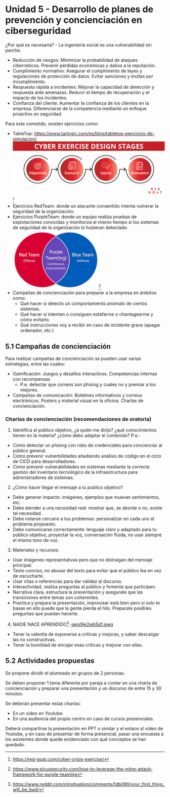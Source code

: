 # Unidad 5 - Desarrollo de planes de prevención y concienciación en ciberseguridad

¿Por qué es necesaria? - La ingeniería social es una vulnerabilidad sin parche.
- Reducción de riesgos: Minimizar la probabilidad de ataques cibernéticos. Prevenir pérdidas económicas y daños a la reputación.
- Cumplimiento normativo: Asegurar el cumplimiento de leyes y regulaciones de protección de datos. Evitar sanciones y multas por incumplimiento.
- Respuesta rápida a incidentes: Mejorar la capacidad de detección y respuesta ante amenazas. Reducir el tiempo de recuperación y el impacto de los incidentes.
- Confianza del cliente: Aumentar la confianza de los clientes en la empresa. Diferenciarse de la competencia mediante un enfoque proactivo en seguridad.

Para este cometido, existen ejercicios como:
- TableTop: https://www.tarlogic.com/es/blog/tabletop-ejercicios-de-simulacion/
![a88cd772059b10543cd87721e9180a8b.png](/U5%20-%20Concienciacion/_resources/a88cd772059b10543cd87721e9180a8b.png)[^1]
- Ejercicios RedTeam: donde un atacante consentido intenta vulnerar la seguridad de la organización.
- Ejercicios PurpleTeam: donde un equipo realiza pruebas de explotaciones conocidas y monitoriza al mismo tiempo si los sistemas de seguridad de la organización lo hubieran detectado.
![7d1baa7e63e033fe88222e454ba7caff.png](/U5%20-%20Concienciacion/_resources/7d1baa7e63e033fe88222e454ba7caff.png)[^2]
- Campañas de concienciación para preparar a la empresa en ámbitos como:
	- Qué hacer si detecto un comportamiento anómalo de ciertos sistemas.
	- Qué hacer si intentan o consiguen estafarme o chantagearme y cómo evitarlo.
	- Qué instrucciones voy a recibir en caso de incidente grave (apagar ordenador, etc.)

[^1]: https://red-goat.com/cyber-crisis-exercise/
[^2]: https://www.picussecurity.com/how-to-leverage-the-mitre-attack-framework-for-purple-teaming

## 5.1 Campañas de concienciación

Para realizar campañas de concienciación se pueden usar varias estrategias, entre las cuales:
- Gamificación: Juegos y desafíos interactivos. Competencias internas con recompensas
  - P.e. detectar que correos son phising y cuales no y premiar a los mejores.
- Campañas de comunicación: Boletines informativos y correos electrónicos. Posters y material visual en la oficina. Charlas de concienciación.

### Charlas de concienciación (recomendaciones de oratoria)

1. Identifica el público objetivo, ¿a quién me dirijo? ¿qué conocimientos tienen en la materia? ¿cómo debo adaptar el contenido? P.e.:
  - Cómo detectar un phising con robo de credenciales para concienciar al público general.
  - Cómo prevenir vulnerbilidades añadiendo análisis de código en el ciclo de CICD para desarrolladores.
  - Cómo prevenir vulnerabilidades en sistemas mediante la correcta gestión del inventario tecnológico de la infraestructura para administradores de sistemas.
2. ¿Cómo hacer llegar el mensaje a tu publico objetivo?
  - Debe generar impacto: imágenes, ejemplos que muevan sentimientos, etc.
  - Debe atender a una necesidad real: mostrar que, se aborde o no, existe tal necesidad.
  - Debe notarse cercano a tus problemas: personalizar en cada uno el problema propuesto.
  - Debe comunicarse correctamente: lenguaje claro y adaptado para tu público objetivo, proyectar la voz, conversación fluida, no usar siempre el mismo tono de voz.
3. Materiales y recursos:
  - Usar imágenes representativas pero que no distraigan del mensaje principal.
  - Texto conciso, no abusar del texto para evitar que el público lea en vez de escucharte.
  - Usar citas o referencias para dar validez al discurso.
  - Interactividad, realiza preguntas al público y fomenta que participen.
  - Narrativa clara, estructura la presentación y asegurate que las transiciones entre temas son coherentes.
  - Practica y prepara la presentación, improvisar está bien pero si solo te basas en ello puede que la gente pierda el hilo. Preparate posibles preguntas que puedan hacerte.
4. NADIE NACE APRENDIDO[^3]: [qejx9je2wb5d1.jpeg](/U5%20-%20Concienciacion/_resources/qejx9je2wb5d1.jpeg)
  - Tener la valentía de exponerse a críticas y mejoras, y saber descargar las no constructivas.
  - Tener la humildad de encajar esas críticas y mejorar con ellas.

[^3]: https://www.reddit.com/r/motivation/comments/1db08tl/your_first_thing_will_be_bad/

## 5.2 Actividades propuestas

Se propone dividir el alumnado en grupos de 2 personas.

Se deben proponer 1 tema diferente por pareja a contar en una charla de concienciación y preparar una presentación y un discurso de entre 15 y 30 minutos.

Se deberán presentar estas charlas:
- En un video en Youtube.
- En una audiencia del propio centro en caso de cursos presenciales.

Deberá compartirse la presentación en PPT o similar y el enlace al video de Youtube, y en caso de presentar de forma presencial, pasar una encuesta a los asistentes donde quede evidenciado con qué conceptos se han quedado.
